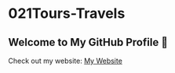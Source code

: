# 021Tours-Travels
## Welcome to My GitHub Profile 👋
Check out my website: [My Website](https://021toursandtravels.com)
